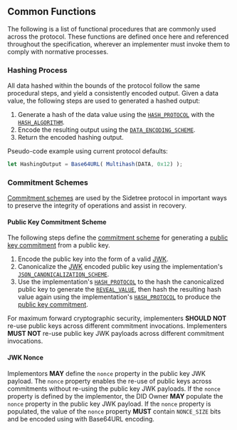 ## Common Functions

The following is a list of functional procedures that are commonly used across the protocol. These functions are defined once here and referenced throughout the specification, wherever an implementer must invoke them to comply with normative processes.

### Hashing Process

All data hashed within the bounds of the protocol follow the same procedural steps, and yield a consistently encoded output. Given a data value, the following steps are used to generated a hashed output:

1. Generate a hash of the data value using the [`HASH_PROTOCOL`](#hash-protocol) with the [`HASH_ALGORITHM`](#hash-algorithm).
2. Encode the resulting output using the [`DATA_ENCODING_SCHEME`](#data-encoding-scheme).
3. Return the encoded hashing output.

Pseudo-code example using current protocol defaults:

```js
let HashingOutput = Base64URL( Multihash(DATA, 0x12) );
```

### Commitment Schemes

[Commitment schemes](#commitment-scheme) are used by the Sidetree protocol in important ways to preserve the integrity of operations and assist in recovery.

#### Public Key Commitment Scheme

The following steps define the [commitment scheme](#commitment-scheme) for generating a [public key commitment](#public-key-commitment) from a public key.

1. Encode the public key into the form of a valid [JWK](https://tools.ietf.org/html/rfc7517).
2. Canonicalize the [JWK](https://tools.ietf.org/html/rfc7517) encoded public key using the implementation's [`JSON_CANONICALIZATION_SCHEME`](#json-canonicalization-scheme).
3. Use the implementation's [`HASH_PROTOCOL`](#hash-protocol) to the hash the canonicalized public key to generate the [`REVEAL_VALUE`](#reveal-value), then hash the resulting hash value again using the implementation's [`HASH_PROTOCOL`](#hash-protocol) to produce the [public key commitment](#public-key-commitment).

For maximum forward cryptographic security, implementers ****SHOULD NOT**** re-use public keys across different commitment invocations.
Implementers ****MUST NOT**** re-use public key JWK payloads across different commitment invocations.

#### JWK Nonce

Implementors ****MAY**** define the `nonce` property in the public key JWK payload.
The `nonce` property enables the re-use of public keys across commitments without re-using the public key JWK payloads.
If the `nonce` property is defined by the implementor, the DID Owner ****MAY**** populate the `nonce` property in the public key JWK payload.
If the `nonce` property is populated, the value of the `nonce` property ****MUST**** contain `NONCE_SIZE` bits and be encoded using with Base64URL encoding.
